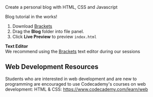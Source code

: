 Create a personal blog with HTML, CSS and Javascript

Blog tutorial in the works!

1. Download [Brackets](http://brackets.io)
2. Drag the **Blog** folder into file panel.
3. Click **Live Preview** to preview `index.html`

**Text Editor**  
We recommend using the [Brackets](http://brackets.io) text editor during our sessions


## Web Development Resources
Students who are interested in web development and are new to programming are encouraged to use Codecademy's courses on web development:
HTML & CSS: <https://www.codecademy.com/learn/web> 
